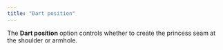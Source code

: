 ```yaml
---
title: "Dart position"
---
```


The **Dart position** option controls whether to create the princess seam at the shoulder or armhole.
